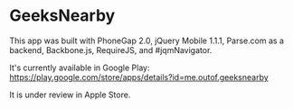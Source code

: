 GeeksNearby
===========

This app was built with PhoneGap 2.0, jQuery Mobile 1.1.1, Parse.com as a backend, Backbone.js, RequireJS, and #jqmNavigator.

It's currently available in Google Play: https://play.google.com/store/apps/details?id=me.outof.geeksnearby

It is under review in Apple Store.